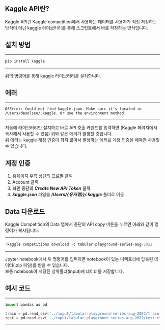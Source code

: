 <!-- [Kaggle] 캐글 API 사용해서 데이터 받기 -->
## Kaggle API란?
Kaggle API란 Kaggle competition에서 사용하는 데이터를 사용자가 직접 저장하는 방식이 아닌 kaggle 라이브러리를 통해 스크립트에서 바로 저장하는 방식입니다.

## 설치 방법
---
~~~python
pip install kaggle
~~~
---
위의 명령어를 통해 kaggle 라이브러리를 설치합니다.

## 에러
---
~~~
OSError: Could not find kaggle.json. Make sure it's located in /Users/dasolseo/.kaggle. Or use the environment method.
~~~
---
처음에 라이브러리만 설치하고 바로 API 호출 커맨드를 입력하면 (Kaggle 페이지에서 복사해서 사용할 수 있음) 위와 같은 에러가 발생할 것입니다.  
위 에러는 kaggle 계정 인증이 되지 않아서 발생하는 에러로 계정 인증을 해야만 사용할 수 있습니다.

## 계정 인증
1. 홈페이지 우측 상단의 프로필 클릭
2. Account 클릭
3. 화면 중단의 ***Create New API Token*** 클릭
4. ***kaggle.json*** 파일을 ***/Users/{유저명}}/.kaggle*** 폴더로 이동

## Data 다운로드
Kaggle Competition의 Data 탭에서 중단의 API copy 버튼을 누르면 아래와 같이 명령어가 복사됩니다.

---
~~~python
!kaggle competitions download -c tabular-playground-series-aug-2022
~~~
---
Jpyter notebook에서 위 명령어를 입력하면 notebook이 있는 디렉토리에 압축된 데이터(.zip 파일)를 받을 수 있습니다.  
보통 notebook이 저장된 상위폴더(input)에 데이터를 저장합니다.

## 예시 코드
---
~~~python
import pandas as pd

train = pd.read_csv('../input/tabular-playground-series-aug-2022/train.csv')
test = pd.read_csv('../input/tabular-playground-series-aug-2022/test.csv')
~~~
---
